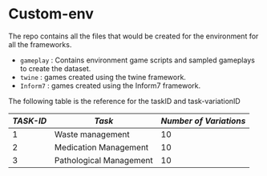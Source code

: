# Custom-env
The repo contains all the files that would be created for the environment for all the frameworks.

* ```gameplay``` : Contains environment game scripts and sampled gameplays to create the dataset.
* ```twine``` : games created using the twine framework.
* ```Inform7``` : games created using the Inform7 framework.

The following table is the reference for the taskID and task-variationID

| ***TASK-ID*** | ***Task*** | ***Number of Variations*** |
| -------------- | ---------- | --------------- |
| 1 | Waste management | 10 |
| 2 | Medication Management | 10 |
| 3 | Pathological Management | 10 |


